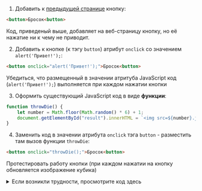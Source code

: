 1. Добавить к [предыдущей странице](dice_game_js_1.md) кнопку:
```html
<button>Бросок<button>
```
Код, приведеный выше, добавляет на веб-страницу кнопку, но её нажатие ни к чему не приводит.  

2. Добавить к кнопке (к тэгу `button`) атрибут `onclick` со значением `alert('Привет!');`:
```html
<button onclick="alert('Привет!');">Бросок<button>
```
Убедиться, что размещенный в значении атритуба JavaScript код (`alert('Привет!');`) выполняется при каждом нажатии кнопки

3. Оформить существующий JavaScript код в виде **функции**:  
```js
function throwDie() {
    let number = Math.floor(Math.random() * 6) + 1;
    document.getElementById("result").innerHTML = `<img src=${number}.jpg>`;
}
```

4. Заменить код в значении атрибута `onclick` тэга `button` - разместить там вызов функции `throwDie`:
```html
<button onclick="throwDie();">Бросок<button>
```
Протестировать работу кнопки (при каждом нажатии на кнопку обновляется изображение кубика)

<details>
<summary>Если возникли трудности, просмотрите код здесь</summary>

```html
<!DOCTYPE html>
<html lang="ru">
    <head>
        <meta charset="utf-8">
        <title>Бросок кубика</title>
    </head>
    <body>
        <h1>Бросок кубика</h1>
        <button onclick="throwDie();">Бросок</button>
        <div id="result">
        </div>
        <script>
            function throwDie() {
                let number = Math.floor(Math.random() * 6) + 1;
                document.getElementById("result").innerHTML = `<img src="img/${number}.jpg">`;
            }
        </script>
    </body>
</html>
```
</details>